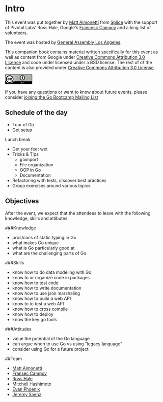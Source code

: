 # Intro

This event was put together by [Matt
Aimonetti](http://matt.aimonetti.net) from
[Splice](https://splice.com) with the support of Pivotal Labs' Ross
Hale, Google's [Francesc Campoy](http://twitter.com/campoy) and a long list of volunteers.

The event was hosted by [General Assembly Los
Angeles](https://generalassemb.ly/los-angeles).

This companion book contains material written specifically
for this event as well as content from Google under [Creative Commons Attribution
3.0 License](http://creativecommons.org/licenses/by/3.0/) and code under licensed under a BSD license.
The rest of of the content is also provided under [Creative Commons Attribution
3.0 License](http://creativecommons.org/licenses/by/3.0/).

![Creative Commons Attribution](images/cc-by.png)

If you have any questions or want to know about future events, please
consider [joining the Go Bootcamp Mailing List](http://groups.google.com/d/forum/golang-bootcamp)


## Schedule of the day

* Tour of Go
* Get setup

Lunch break

* Get your feet wet
* Tricks & Tips
  - goimport
  - File organization
  - OOP in Go
  - Documentation
* Refactoring with tests, discover best practices
* Group exercises around various topics

## Objectives

After the event, we expect that the attendees to leave with the
following knowledge, skills and attibutes.

###Knowledge
* pros/cons of static typing in Go
* what makes Go unique
* what is Go particularly good at
* what are the challenging parts of Go
 
###Skills
* know how to do data modeling with Go
* know to or organize code in packages
* know how to test code
* know how to write documentation
* know how to use json marshaling
* know how to build a web API
* know to to test a web API
* know how to cross compile
* know how to deploy
* know the key go tools
 
###Attitudes
* value the potential of the Go language
* can argue when to use Go vs using "legacy language"
* consider using Go for a future project


##Team

* [Matt Aimonetti](https://twitter.com/mattetti)
* [Fransec Campoy](https://twitter.com/campoy)
* [Ross Hale](https://twitter.com/rrrosss)
* [Mitchell Hashimoto](https://twitter.com/mitchellh)
* [Evan Phoenix](https://twitter.com/evanphx)
* [Jeremy Saenz](https://twitter.com/codegangsta)
